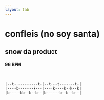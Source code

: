 ```yaml
---
layout: tab
---
```


# confleis (no soy santa)
## snow da product

#### 96 BPM

<br/>
                                   
```
|--t-----------t-|--t---t-------t-|
|----k-------k---|----k----k--k--k|
|b-----bb--b--b--|b------b--b--b--|
```

